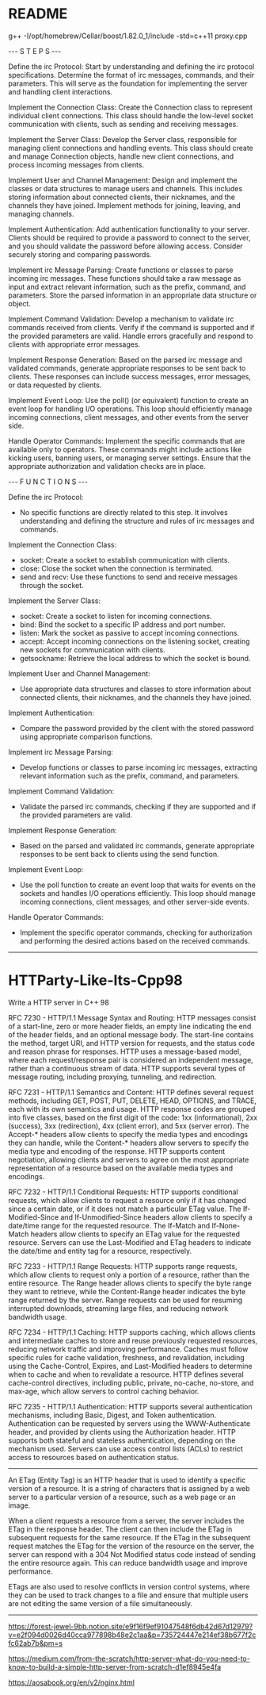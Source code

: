 # README

g++ -I/opt/homebrew/Cellar/boost/1.82.0_1/include -std=c++11 proxy.cpp

--- S T E P S ---

Define the irc Protocol: Start by understanding and defining the irc protocol specifications. Determine the format of irc messages, commands, and their parameters. This will serve as the foundation for implementing the server and handling client interactions.

Implement the Connection Class: Create the Connection class to represent individual client connections. This class should handle the low-level socket communication with clients, such as sending and receiving messages.

Implement the Server Class: Develop the Server class, responsible for managing client connections and handling events. This class should create and manage Connection objects, handle new client connections, and process incoming messages from clients.

Implement User and Channel Management: Design and implement the classes or data structures to manage users and channels. This includes storing information about connected clients, their nicknames, and the channels they have joined. Implement methods for joining, leaving, and managing channels.

Implement Authentication: Add authentication functionality to your server. Clients should be required to provide a password to connect to the server, and you should validate the password before allowing access. Consider securely storing and comparing passwords.

Implement irc Message Parsing: Create functions or classes to parse incoming irc messages. These functions should take a raw message as input and extract relevant information, such as the prefix, command, and parameters. Store the parsed information in an appropriate data structure or object.

Implement Command Validation: Develop a mechanism to validate irc commands received from clients. Verify if the command is supported and if the provided parameters are valid. Handle errors gracefully and respond to clients with appropriate error messages.

Implement Response Generation: Based on the parsed irc message and validated commands, generate appropriate responses to be sent back to clients. These responses can include success messages, error messages, or data requested by clients.

Implement Event Loop: Use the poll() (or equivalent) function to create an event loop for handling I/O operations. This loop should efficiently manage incoming connections, client messages, and other events from the server side.

Handle Operator Commands: Implement the specific commands that are available only to operators. These commands might include actions like kicking users, banning users, or managing server settings. Ensure that the appropriate authorization and validation checks are in place.

--- F U N C T I O N S ---

Define the irc Protocol:

- No specific functions are directly related to this step. It involves understanding and defining the structure and rules of irc messages and commands.

Implement the Connection Class:

- socket: Create a socket to establish communication with clients.
- close: Close the socket when the connection is terminated.
- send and recv: Use these functions to send and receive messages through the socket.

Implement the Server Class:

- socket: Create a socket to listen for incoming connections.
- bind: Bind the socket to a specific IP address and port number.
- listen: Mark the socket as passive to accept incoming connections.
- accept: Accept incoming connections on the listening socket, creating new sockets for communication with clients.
- getsockname: Retrieve the local address to which the socket is bound.

Implement User and Channel Management:

- Use appropriate data structures and classes to store information about connected clients, their nicknames, and the channels they have joined.

Implement Authentication:

- Compare the password provided by the client with the stored password using appropriate comparison functions.

Implement irc Message Parsing:

- Develop functions or classes to parse incoming irc messages, extracting relevant information such as the prefix, command, and parameters.

Implement Command Validation:

- Validate the parsed irc commands, checking if they are supported and if the provided parameters are valid.

Implement Response Generation:

- Based on the parsed and validated irc commands, generate appropriate responses to be sent back to clients using the send function.

Implement Event Loop:

- Use the poll function to create an event loop that waits for events on the sockets and handles I/O operations efficiently. This loop should manage incoming connections, client messages, and other server-side events.

Handle Operator Commands:

- Implement the specific operator commands, checking for authorization and performing the desired actions based on the received commands.



----------------------

# HTTParty-Like-Its-Cpp98
Write a HTTP server in C++ 98

RFC 7230 - HTTP/1.1 Message Syntax and Routing:
HTTP messages consist of a start-line, zero or more header fields, an empty line indicating the end of the header fields, and an optional message body.
The start-line contains the method, target URI, and HTTP version for requests, and the status code and reason phrase for responses.
HTTP uses a message-based model, where each request/response pair is considered an independent message, rather than a continuous stream of data.
HTTP supports several types of message routing, including proxying, tunneling, and redirection.

RFC 7231 - HTTP/1.1 Semantics and Content:
HTTP defines several request methods, including GET, POST, PUT, DELETE, HEAD, OPTIONS, and TRACE, each with its own semantics and usage.
HTTP response codes are grouped into five classes, based on the first digit of the code: 1xx (informational), 2xx (success), 3xx (redirection), 4xx (client error), and 5xx (server error).
The Accept-* headers allow clients to specify the media types and encodings they can handle, while the Content-* headers allow servers to specify the media type and encoding of the response.
HTTP supports content negotiation, allowing clients and servers to agree on the most appropriate representation of a resource based on the available media types and encodings.

RFC 7232 - HTTP/1.1 Conditional Requests:
HTTP supports conditional requests, which allow clients to request a resource only if it has changed since a certain date, or if it does not match a particular ETag value.
The If-Modified-Since and If-Unmodified-Since headers allow clients to specify a date/time range for the requested resource.
The If-Match and If-None-Match headers allow clients to specify an ETag value for the requested resource.
Servers can use the Last-Modified and ETag headers to indicate the date/time and entity tag for a resource, respectively.

RFC 7233 - HTTP/1.1 Range Requests:
HTTP supports range requests, which allow clients to request only a portion of a resource, rather than the entire resource.
The Range header allows clients to specify the byte range they want to retrieve, while the Content-Range header indicates the byte range returned by the server.
Range requests can be used for resuming interrupted downloads, streaming large files, and reducing network bandwidth usage.

RFC 7234 - HTTP/1.1 Caching:
HTTP supports caching, which allows clients and intermediate caches to store and reuse previously requested resources, reducing network traffic and improving performance.
Caches must follow specific rules for cache validation, freshness, and revalidation, including using the Cache-Control, Expires, and Last-Modified headers to determine when to cache and when to revalidate a resource.
HTTP defines several cache-control directives, including public, private, no-cache, no-store, and max-age, which allow servers to control caching behavior.

RFC 7235 - HTTP/1.1 Authentication:
HTTP supports several authentication mechanisms, including Basic, Digest, and Token authentication.
Authentication can be requested by servers using the WWW-Authenticate header, and provided by clients using the Authorization header.
HTTP supports both stateful and stateless authentication, depending on the mechanism used.
Servers can use access control lists (ACLs) to restrict access to resources based on authentication status.

---

An ETag (Entity Tag) is an HTTP header that is used to identify a specific version of a resource. It is a string of characters that is assigned by a web server to a particular version of a resource, such as a web page or an image.

When a client requests a resource from a server, the server includes the ETag in the response header. The client can then include the ETag in subsequent requests for the same resource. If the ETag in the subsequent request matches the ETag for the version of the resource on the server, the server can respond with a 304 Not Modified status code instead of sending the entire resource again. This can reduce bandwidth usage and improve performance.

ETags are also used to resolve conflicts in version control systems, where they can be used to track changes to a file and ensure that multiple users are not editing the same version of a file simultaneously.

---

https://forest-jewel-9bb.notion.site/e9f16f9ef91047548f6db42d67d12979?v=e2f094d0026d40cca977898b48e2c1aa&p=735724447e214ef38b677f2cfc62ab7b&pm=s

https://medium.com/from-the-scratch/http-server-what-do-you-need-to-know-to-build-a-simple-http-server-from-scratch-d1ef8945e4fa

https://aosabook.org/en/v2/nginx.html
